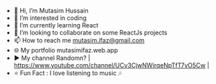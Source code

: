 - 👋 Hi, I’m Mutasim Hussain
- 👀 I’m interested in coding
- 🌱 I’m currently learning React
- 💞 I’m looking to collaborate on some ReactJs projects
- 📫 How to reach me mutasim.ifaz@gmail.com
- 🌐 My portfolio mutasimifaz.web.app
- ▶️ My channel Randomn? | https://www.youtube.com/channel/UCv3CjwNWirqeNpTfT7vO5Cw |
- ⭐ Fun Fact : I love listening to music 🎶